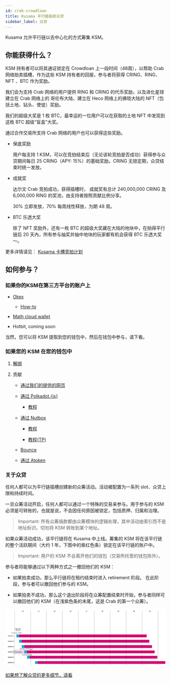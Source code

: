 ```yaml
---
id: crab-crowdloan
title: Kusama 平行链拍卖众贷
sidebar_label: 众贷
---
```


Kusama 允许平行链以去中心化的方式筹集 KSM。

## 你能获得什么？

KSM 持有者可以将其通证锁定在 Crowdloan 上一段时间（48周），以帮助 Crab 网络拍卖插槽，作为这些 KSM 持有者的回报，参与者将获得 CRING、RING、NFT 、BTC 作为奖励。

我们会为支持 Crab 网络的用户提供 RING 和 CRING 的代币奖励，以及进化星球建立在 Crab 网络上的 哥伦布大陆、建立在 Heco 网络上的拂晓大陆的 NFT（包括土地、钻头、使徒）奖励。

我们的超级大奖是 1 枚 BTC，最幸运的一位用户可以在获取的土地 NFT 中发现到这枚 BTC 超级“盲盒”大奖。

通过合作交易所支持 Crab 网络的用户也可以获得这些奖励。

* 保底奖励

  用户每支持 1 KSM，可以在竞拍结束后（无论该轮竞拍是否成功）获得参与众贷期间每日 25 CRING（APY: 15%）的基础奖励。CRING 无锁定期，众贷结束时统一发放。

* 成就奖

  达尔文 Crab 竞拍成功，获得插槽时， 成就奖有总计 240,000,000 CRING 及 6,000,000  RING 的奖池，由支持者按照贡献比例分享。

  30% 立即发放，70% 每周线性释放，为期 48 周。

* BTC 乐透大奖

  除了 NFT 奖励外，还有一枚 BTC 的超级大奖藏在大陆的地块中，在拍得平行链后 20 天內，所有参与抽奖并抽中地块的玩家都有机会获得 BTC 乐透大奖～。

更多详情请见： [Kusama 卡槽竞拍计划](https://mp.weixin.qq.com/s/fvQIiQp0xqkgXY4bG8Mskw)

## 如何参与？

### 如果你的KSM在第三方平台的账户上

* [Okex](https://www.ouyi.cc/earn/slotauction)

  * [How-to](./crab-crowdloan-howto-okex.md)

* [Math cloud wallet](https://cloud.mathwallet.xyz/#/auction)

* Hotbit, coming soon

当然，您可以将 KSM 提取到您的钱包中，然后在钱包中参与，请下看。

### 如果您的 KSM 在您的钱包中

1. [解绑](./crab-crowdloan-howto-unstaking.md)

2. 贡献

    * [通过我们的提供的网页](https://crab.network/plo)

    * [通过 Polkadot.{js}](https://polkadot.js.org/apps/?rpc=wss%3A%2F%2Fkusama-rpc.polkadot.io#/parachains/crowdloan)

      * [教程](./crab-crowdloan-howto-polkadotjs.md)

    * [通过 Nutbox](https://polkadot.nutbox.io/#/crowdloan/kusama/parachain/2006)

      * [教程](https://www.notion.so/Crab-Slot-Auction-7710b022aa8647cca7d782ab90f2aa05)
      
      * [教程(TP)](https://www.notion.so/Crab-Slot-Auction-TP-b62746eb90684d6c8ff96f2e83bb3622)
      
    * [Bounce](https://ksm.bounce.finance/#/)

    * [通过 Atoken](https://atoken-plo.biliangwang.com/plo)


### 关于众贷

任何人都可以为平行链插槽创建新的众筹活动。活动被配置为一系列 slot、众贷上限和持续时间。

一旦众筹活动开启，任何人都可以通过一个特殊的交易来参与。用于参与的 KSM 必须是可转账的，也就是说，不会因任何原因被锁定，包括质押、归属和治理。

> Important: 所有众筹捐款都由众筹模块的逻辑处理，其中活动由索引而不是地址标识。切勿将 KSM 转账到某个地址。

如果众筹活动成功，该平行链将在 Kusama 中上线。筹集的 KSM 将在该平行链的整个活跃期间（大约 1 年，下图中的紫红色条）锁定在该平行链的账户中。

> Important: 用户的 KSM 不会离开他们的钱包（交易所托管的钱包除外）。

参与者将能够通过以下两种方式之一撤回他们的 KSM：

- 如果拍卖成功，那么平行链将在租约结束时进入 retirement 阶段。 在此阶段，参与者可以撤回他们参与的 KSM。

- 如果拍卖不成功，那么这个退出阶段将在众筹配置结束时开始，参与者同样可以撤回他们的 KSM（在浅紫色条的末尾，这是 Crab 的第一个众筹）。

![crowdloan.png](./assets/crowdloan/crowdloan.png)

[如果想了解众贷的更多细节，请看](https://kusama.network/auctions)

